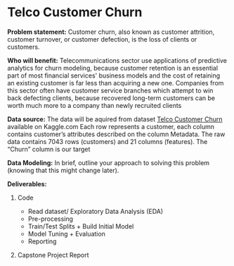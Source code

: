 # Telco Customer Churn

**Problem statement:**  Customer churn, also known as customer attrition, customer turnover, or customer defection, is the loss of clients or customers.

**Who will benefit:** Telecommunications sector use applications of predictive analytics for churn modeling, because customer retention is an essential part of most financial services' business models and 
the cost of retaining an existing customer is far less than acquiring a new one. Companies from this sector often have customer service branches which attempt to win back defecting clients, because recovered long-term customers can be worth much more 
to a company than newly recruited clients

**Data source:**  The data will be aquired from dataset [Telco Customer Churn](https://www.kaggle.com/pavanraj159/telecom-customer-churn-prediction/notebook) available on Kaggle.com
Each row represents a customer, each column contains customer’s attributes described on the column Metadata.
The raw data contains 7043 rows (customers) and 21 columns (features). The “Churn” column is our target

**Data Modeling:**
In brief, outline your approach to solving this problem (knowing that this might change later).

**Deliverables:**
1. Code
      -  Read dataset/ Exploratory Data Analysis (EDA)
      -  Pre-processing
      -  Train/Test Splits + Build Initial Model
      -  Model Tuning + Evaluation
      -  Reporting

2. Capstone Project Report
